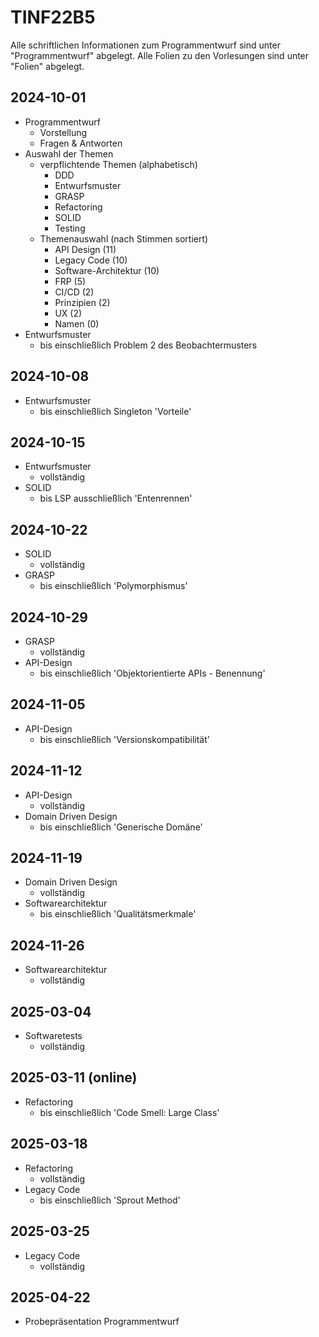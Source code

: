 # TINF22B5

Alle schriftlichen Informationen zum Programmentwurf sind unter "Programmentwurf" abgelegt.
Alle Folien zu den Vorlesungen sind unter "Folien" abgelegt.

## 2024-10-01

* Programmentwurf
  * Vorstellung
  * Fragen & Antworten
* Auswahl der Themen
  * verpflichtende Themen (alphabetisch)
    * DDD
    * Entwurfsmuster
    * GRASP
    * Refactoring
    * SOLID
    * Testing
  * Themenauswahl (nach Stimmen sortiert)
    * API Design (11)
    * Legacy Code (10)
    * Software-Architektur (10)
    * FRP (5)
    * CI/CD (2)
    * Prinzipien (2)
    * UX (2)
    * Namen (0)
* Entwurfsmuster
  * bis einschließlich Problem 2 des Beobachtermusters

## 2024-10-08

* Entwurfsmuster
  * bis einschließlich Singleton 'Vorteile'

## 2024-10-15

* Entwurfsmuster
  * vollständig
* SOLID
  * bis LSP ausschließlich 'Entenrennen'

## 2024-10-22

* SOLID
  * vollständig
* GRASP
  * bis einschließlich 'Polymorphismus'

## 2024-10-29
* GRASP
  * vollständig
* API-Design
  * bis einschließlich 'Objektorientierte APIs - Benennung'

## 2024-11-05
* API-Design
  * bis einschließlich 'Versionskompatibilität'

## 2024-11-12
* API-Design
  * vollständig
* Domain Driven Design
  * bis einschließlich 'Generische Domäne'

## 2024-11-19
* Domain Driven Design
  * vollständig
* Softwarearchitektur
  * bis einschließlich 'Qualitätsmerkmale'

## 2024-11-26
* Softwarearchitektur
  * vollständig


## 2025-03-04
* Softwaretests
  * vollständig

## 2025-03-11 (online)
* Refactoring
  * bis einschließlich 'Code Smell: Large Class'

## 2025-03-18
* Refactoring
  * vollständig
* Legacy Code
  * bis einschließlich 'Sprout Method'

## 2025-03-25
* Legacy Code
  * vollständig

## 2025-04-22
* Probepräsentation Programmentwurf

